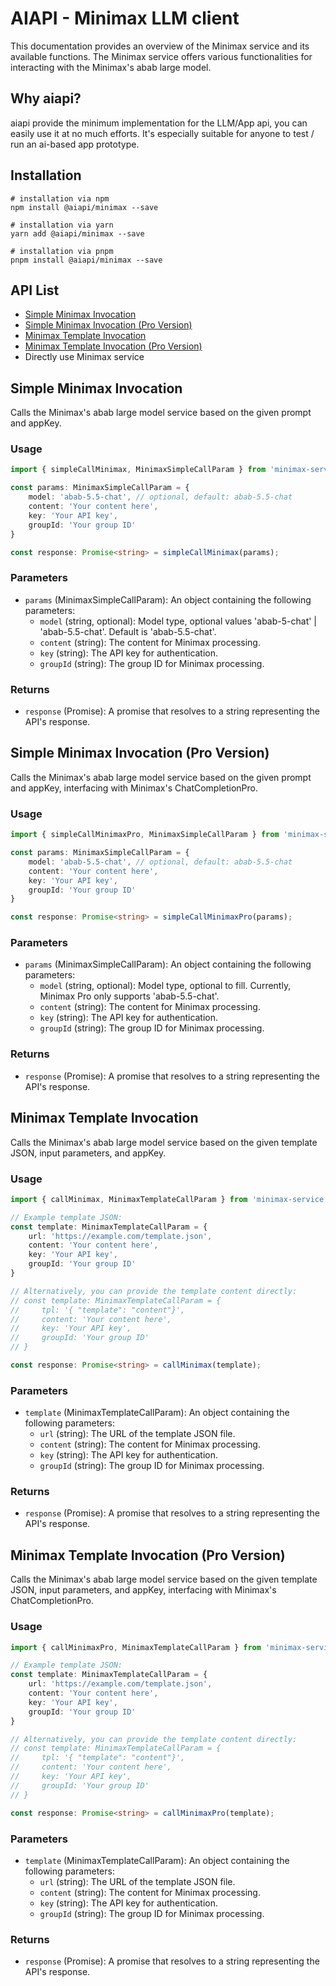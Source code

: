 # AIAPI - Minimax LLM client

This documentation provides an overview of the Minimax service and its available functions. The Minimax service offers various functionalities for interacting with the Minimax's abab large model.


## Why aiapi?
aiapi provide the minimum implementation for the LLM/App api, you can easily use it at no much efforts. It's especially suitable for anyone to test / run an ai-based app prototype.


## Installation
```shell
# installation via npm
npm install @aiapi/minimax --save

# installation via yarn
yarn add @aiapi/minimax --save

# installation via pnpm
pnpm install @aiapi/minimax --save
```


## API List
- [Simple Minimax Invocation](#simple-minimax-invocation)
- [Simple Minimax Invocation (Pro Version)](#simple-minimax-invocation-pro-version)
- [Minimax Template Invocation](#minimax-template-invocation)
- [Minimax Template Invocation (Pro Version)](#minimax-template-invocation-pro-version)
- Directly use Minimax service


## Simple Minimax Invocation

Calls the Minimax's abab large model service based on the given prompt and appKey.


### Usage

```typescript
import { simpleCallMinimax, MinimaxSimpleCallParam } from 'minimax-service'

const params: MinimaxSimpleCallParam = {
    model: 'abab-5.5-chat', // optional, default: abab-5.5-chat
    content: 'Your content here',
    key: 'Your API key',
    groupId: 'Your group ID'
}

const response: Promise<string> = simpleCallMinimax(params);
```

### Parameters

- `params` (MinimaxSimpleCallParam): An object containing the following parameters:
  - `model` (string, optional): Model type, optional values 'abab-5-chat' | 'abab-5.5-chat'. Default is 'abab-5.5-chat'.
  - `content` (string): The content for Minimax processing.
  - `key` (string): The API key for authentication.
  - `groupId` (string): The group ID for Minimax processing.

### Returns

- `response` (Promise<string>): A promise that resolves to a string representing the API's response.

## Simple Minimax Invocation (Pro Version)

Calls the Minimax's abab large model service based on the given prompt and appKey, interfacing with Minimax's ChatCompletionPro.

### Usage

```typescript
import { simpleCallMinimaxPro, MinimaxSimpleCallParam } from 'minimax-service'

const params: MinimaxSimpleCallParam = {
    model: 'abab-5.5-chat', // optional, default: abab-5.5-chat
    content: 'Your content here',
    key: 'Your API key',
    groupId: 'Your group ID'
}

const response: Promise<string> = simpleCallMinimaxPro(params);
```

### Parameters

- `params` (MinimaxSimpleCallParam): An object containing the following parameters:
  - `model` (string, optional): Model type, optional to fill. Currently, Minimax Pro only supports 'abab-5.5-chat'.
  - `content` (string): The content for Minimax processing.
  - `key` (string): The API key for authentication.
  - `groupId` (string): The group ID for Minimax processing.

### Returns

- `response` (Promise<string>): A promise that resolves to a string representing the API's response.

## Minimax Template Invocation

Calls the Minimax's abab large model service based on the given template JSON, input parameters, and appKey.

### Usage

```typescript
import { callMinimax, MinimaxTemplateCallParam } from 'minimax-service'

// Example template JSON:
const template: MinimaxTemplateCallParam = {
    url: 'https://example.com/template.json',
    content: 'Your content here',
    key: 'Your API key',
    groupId: 'Your group ID'
}

// Alternatively, you can provide the template content directly:
// const template: MinimaxTemplateCallParam = {
//     tpl: '{ "template": "content"}',
//     content: 'Your content here',
//     key: 'Your API key',
//     groupId: 'Your group ID'
// }

const response: Promise<string> = callMinimax(template);
```

### Parameters

- `template` (MinimaxTemplateCallParam): An object containing the following parameters:
  - `url` (string): The URL of the template JSON file.
  - `content` (string): The content for Minimax processing.
  - `key` (string): The API key for authentication.
  - `groupId` (string): The group ID for Minimax processing.

### Returns

- `response` (Promise<string>): A promise that resolves to a string representing the API's response.

## Minimax Template Invocation (Pro Version)

Calls the Minimax's abab large model service based on the given template JSON, input parameters, and appKey, interfacing with Minimax's ChatCompletionPro.

### Usage

```typescript
import { callMinimaxPro, MinimaxTemplateCallParam } from 'minimax-service'

// Example template JSON:
const template: MinimaxTemplateCallParam = {
    url: 'https://example.com/template.json',
    content: 'Your content here',
    key: 'Your API key',
    groupId: 'Your group ID'
}

// Alternatively, you can provide the template content directly:
// const template: MinimaxTemplateCallParam = {
//     tpl: '{ "template": "content"}',
//     content: 'Your content here',
//     key: 'Your API key',
//     groupId: 'Your group ID'
// }

const response: Promise<string> = callMinimaxPro(template);
```

### Parameters

- `template` (MinimaxTemplateCallParam): An object containing the following parameters:
  - `url` (string): The URL of the template JSON file.
  - `content` (string): The content for Minimax processing.
  - `key` (string): The API key for authentication.
  - `groupId` (string): The group ID for Minimax processing.

### Returns

- `response` (Promise<string>): A promise that resolves to a string representing the API's response.

